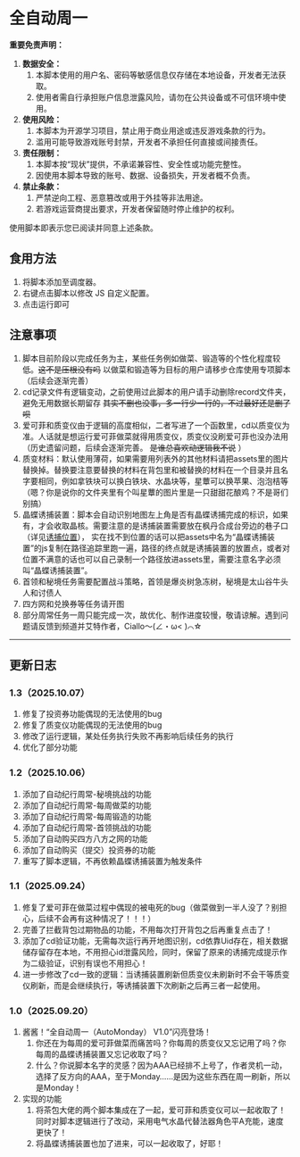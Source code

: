# 全自动周一

**重要免责声明：**

1. **数据安全：**
   1. 本脚本使用的用户名、密码等敏感信息仅存储在本地设备，开发者无法获取。
   2. 使用者需自行承担账户信息泄露风险，请勿在公共设备或不可信环境中使用。
2. **使用风险：**
   1. 本脚本为开源学习项目，禁止用于商业用途或违反游戏条款的行为。
   2. 滥用可能导致游戏账号封禁，开发者不承担任何直接或间接责任。
3. **责任限制：**
   1. 本脚本按“现状”提供，不承诺兼容性、安全性或功能完整性。
   2. 因使用本脚本导致的账号、数据、设备损失，开发者概不负责。
4. **禁止条款：**
   1. 严禁逆向工程、恶意篡改或用于外挂等非法用途。
   2. 若游戏运营商提出要求，开发者保留随时停止维护的权利。

使用脚本即表示您已阅读并同意上述条款。


## 食用方法
1. 将脚本添加至调度器。
2. 右键点击脚本以修改 JS 自定义配置。
3. 点击运行即可


## 注意事项
1. 脚本目前阶段以完成任务为主，某些任务例如做菜、锻造等的个性化程度较低。~~这不是压根没有吗~~ 以做菜和锻造等为目标的用户请移步仓库使用专项脚本（后续会逐渐完善）
2. cd记录文件有逻辑变动，之前使用过此脚本的用户请手动删除record文件夹，避免无用数据长期留存 ~~其实不删也没事，多一行少一行的，不过最好还是删了呗~~
3. 爱可菲和质变仪由于逻辑的高度相似，二者写进了一个函数里，cd以质变仪为准。人话就是想运行爱可菲做菜就得用质变仪，质变仪没刷爱可菲也没办法用（历史遗留问题，后续会逐渐完善。 ~~是谁总喜欢动逻辑我不说~~ ）
4. 质变材料：默认使用薄荷，如果需要用列表外的其他材料请把assets里的图片替换掉。替换要注意要替换的材料在背包里和被替换的材料在一个目录并且名字要相同，例如拿铁块可以换白铁块、水晶块等，星蕈可以换苹果、泡泡桔等（嗯？你是说你的文件夹里有个叫星蕈的图片里是一只甜甜花酿鸡？不是哥们别搞）
5. 晶蝶诱捕装置：脚本会自动识别地图左上角是否有晶蝶诱捕完成的标识，如果有，才会收取晶核。需要注意的是诱捕装置需要放在枫丹合成台旁边的巷子口（详见[诱捕位置](./assets/诱捕.png)）， 实在找不到位置的话可以把assets中名为“晶蝶诱捕装置”的js复制在路径追踪里跑一遍，路径的终点就是诱捕装置的放置点，或者对位置不满意的话也可以自己录制一个路径放进assets里，需要注意名字必须叫“晶蝶诱捕装置”。
6. 首领和秘境任务需要配置战斗策略，首领是爆炎树急冻树，秘境是太山谷牛头人和讨债人
7. 四方网和兑换券等任务请开图
8. 部分周常任务一周只能完成一次，故优化、制作进度较慢，敬请谅解。遇到问题请反馈到频道并艾特作者，Ciallo～(∠・ω< )⌒☆

---------------------------------------------------------------------------------------------------------------------------------
## 更新日志
### 1.3（2025.10.07）
1. 修复了投资券功能偶现的无法使用的bug
2. 修复了质变仪功能偶现的无法使用的bug
3. 修改了运行逻辑，某处任务执行失败不再影响后续任务的执行
4. 优化了部分功能
### 1.2（2025.10.06）
1. 添加了自动纪行周常-秘境挑战的功能
2. 添加了自动纪行周常-每周做菜的功能
3. 添加了自动纪行周常-每周锻造的功能
4. 添加了自动纪行周常-首领挑战的功能
5. 添加了自动购买四方八方之网的功能
6. 添加了自动购买（提交）投资券的功能
7. 重写了脚本逻辑，不再依赖晶蝶诱捕装置为触发条件
### 1.1（2025.09.24）
1. 修复了爱可菲在做菜过程中偶现的被电死的bug（做菜做到一半人没了？别担心，后续不会再有这种情况了！！！）
2. 完善了拦截背包过期物品的功能，不用每次打开背包之后再重复点击了！
3. 添加了cd验证功能，无需每次运行再开地图识别，cd依靠Uid存在，相关数据储存留存在本地，不用担心id泄露风险，同时，保留了原来的诱捕完成提示作为二级验证，识别有误也不用担心！
4. 进一步修改了cd一致的逻辑：当诱捕装置刷新但质变仪未刷新时不会干等质变仪刷新，而是会继续执行，等诱捕装置下次刷新之后再三者一起使用。
### 1.0（2025.09.20）
1. 酱酱！“全自动周一（AutoMonday） V1.0”闪亮登场！
   1. 你还在为每周的爱可菲做菜而痛苦吗？你每周的质变仪又忘记用了吗？你每周的晶蝶诱捕装置又忘记收取了吗？
   2. 什么？你说脚本名字的灵感？因为AAA已经排不上号了，作者灵机一动，选择了反方向的AAA，至于Monday……是因为这些东西在周一刷新，所以是Monday！
2. 实现的功能 
   1. 将茶包大佬的两个脚本集成在了一起，爱可菲和质变仪可以一起收取了！同时对脚本逻辑进行了改动，采用电气水晶代替法器角色平A充能，速度更快了！
   2. 将晶蝶诱捕装置也加了进来，可以一起收取了，好耶！